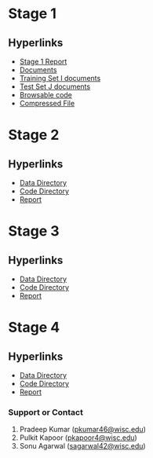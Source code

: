#   Stage 1

##  Hyperlinks
* [Stage 1 Report](https://github.com/pulkitkapoor98/CS839-DataScience/blob/master/Stage1/CS839_Stage1_Report.pdf)
* [Documents](https://github.com/pulkitkapoor98/CS839-DataScience/tree/master/Stage1/docs)
* [Training Set I documents](https://github.com/pulkitkapoor98/CS839-DataScience/tree/master/Stage1/Set-I-Docs)
* [Test Set J documents](https://github.com/pulkitkapoor98/CS839-DataScience/tree/master/Stage1/Set-J-Docs)
* [Browsable code](https://github.com/pulkitkapoor98/CS839-DataScience/tree/master/Stage1/src)
* [Compressed File](https://github.com/pulkitkapoor98/CS839-DataScience/blob/master/Stage1/Stage1_compressed.zip)


#   Stage 2

##  Hyperlinks
* [Data Directory](https://github.com/pulkitkapoor98/CS839-DataScience/tree/master/Stage2/Data)
* [Code Directory](https://github.com/pulkitkapoor98/CS839-DataScience/tree/master/Stage2/src)
* [Report](https://github.com/pulkitkapoor98/CS839-DataScience/blob/master/Stage2/CS839_Stage2_Report.pdf)

#   Stage 3

##  Hyperlinks
* [Data Directory](https://github.com/pulkitkapoor98/CS839-DataScience/tree/master/Stage3/data)
* [Code Directory](https://github.com/pulkitkapoor98/CS839-DataScience/tree/master/Stage3/src)
* [Report](https://github.com/pulkitkapoor98/CS839-DataScience/blob/master/Stage3/CS839_Stage3_Report.pdf)

#   Stage 4

##  Hyperlinks
* [Data Directory](https://github.com/pulkitkapoor98/CS839-DataScience/tree/master/Stage4/data)
* [Code Directory](https://github.com/pulkitkapoor98/CS839-DataScience/tree/master/Stage4/src)
* [Report](https://github.com/pulkitkapoor98/CS839-DataScience/blob/master/Stage4/Stage4_ProjectReport.pdf)

### Support or Contact


1. Pradeep Kumar (pkumar46@wisc.edu)
2. Pulkit Kapoor (pkapoor4@wisc.edu)
3. Sonu Agarwal (sagarwal42@wisc.edu)
